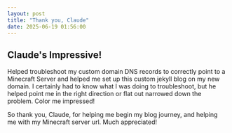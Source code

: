 ```yaml
---
layout: post
title: "Thank you, Claude"
date: 2025-06-19 01:56:00
---
```


## Claude's Impressive!

Helped troubleshoot my custom domain DNS records to correctly point to a Minecraft Server and helped me set up this custom jekyll blog on my new domain.  I certainly had to know what I was doing to troubleshoot, but he helped point me in the right direction or flat out narrowed down the problem.  Color me impressed!  

So thank you, Claude, for helping me begin my blog journey, and helping me with my Minecraft server url.  Much appreciated!
